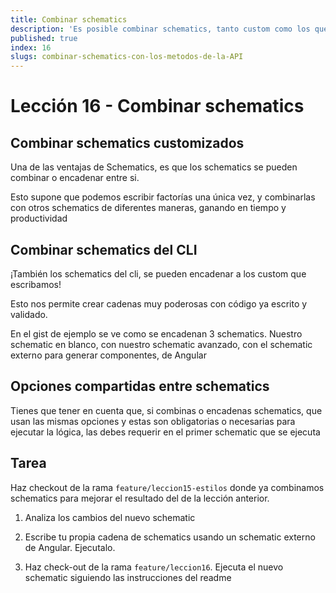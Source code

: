 ```yaml
---
title: Combinar schematics
description: 'Es posible combinar schematics, tanto custom como los que existen en el CLI '
published: true
index: 16
slugs: combinar-schematics-con-los-metodos-de-la-API
---
```


# Lección 16 - Combinar schematics

## Combinar schematics customizados

Una de las ventajas de Schematics, es que los schematics se pueden combinar o encadenar entre si. 

Esto supone que podemos escribir factorías una única vez, y combinarlas con otros schematics de diferentes maneras, ganando en tiempo y productividad

## Combinar schematics del CLI

¡También los schematics del cli, se pueden encadenar a los custom que escribamos!

Esto nos permite crear cadenas muy poderosas con código ya escrito y validado.

En el gist de ejemplo se ve como se encadenan 3 schematics. Nuestro schematic en blanco, con nuestro schematic avanzado, con el schematic externo para generar componentes, de Angular

<script src="https://gist.github.com/anfibiacreativa/b2bb69cb0bd34d95f0b328ef26b754a7.js"></script>

## Opciones compartidas entre schematics

Tienes que tener en cuenta que, si combinas o encadenas schematics, que usan las mismas opciones y estas son obligatorias o necesarias para ejecutar la lógica, las debes requerir en el primer schematic que se ejecuta

## Tarea 

Haz checkout de la rama `feature/leccion15-estilos` donde ya combinamos schematics para mejorar el resultado del de la lección anterior. 

1. Analiza los cambios del nuevo schematic

2. Escribe tu propia cadena de schematics usando un schematic externo de Angular. Ejecutalo.

3. Haz check-out de la rama `feature/leccion16`. Ejecuta el nuevo schematic siguiendo las instrucciones del readme
 